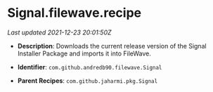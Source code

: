 # Signal.filewave.recipe

_Last updated 2021-12-23 20:01:50Z_

- **Description**: Downloads the current release version of the Signal Installer Package and imports it into FileWave.

- **Identifier**: `com.github.andredb90.filewave.Signal`

- **Parent Recipes**: `com.github.jaharmi.pkg.Signal`
